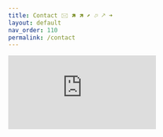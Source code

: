 ```yaml
---
title: Contact 🖂 🢅 🡽 ⬈ ⬀ 🡕 ➜ 
layout: default
nav_order: 110
permalink: /contact
---
```


<div class="responsive-iframe-container">
  <iframe src="https://docs.google.com/forms/d/e/1FAIpQLSdQgB7Aw7cdLq2ng6Stj-KTayaxvqaDmWC6Ourq5sMZkLAirw/viewform?embedded=true"
          frameborder="0" marginheight="0" marginwidth="0" loading="lazy">
    Loading…
  </iframe>
</div>


